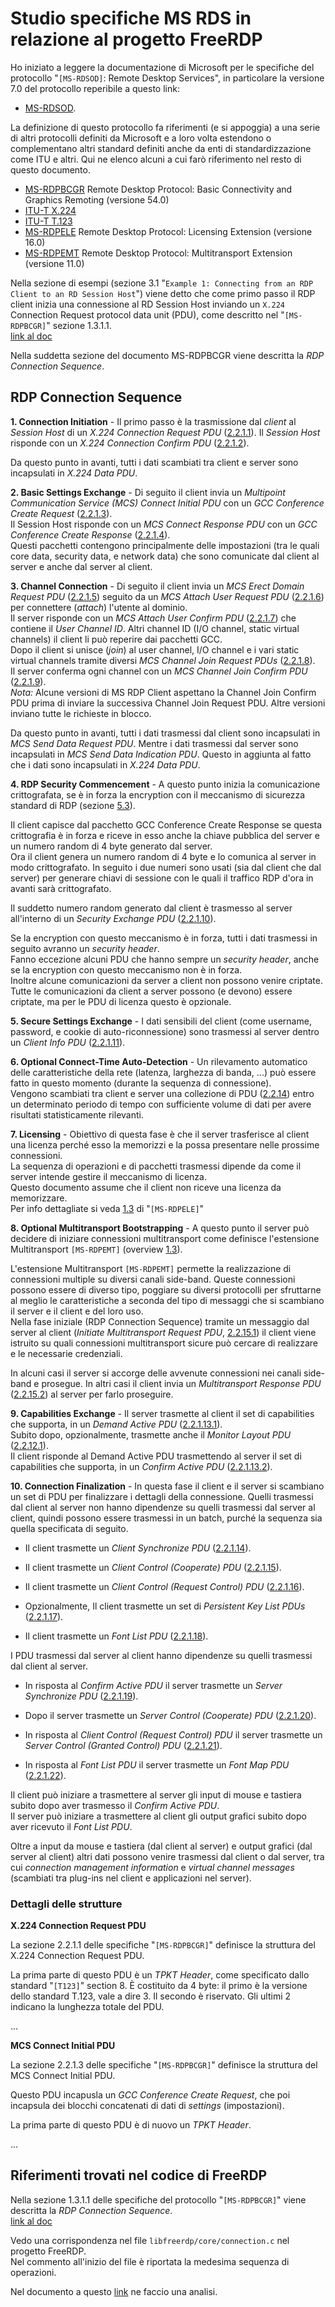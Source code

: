 # Studio specifiche MS RDS in relazione al progetto FreeRDP

Ho iniziato a leggere la documentazione di Microsoft per le specifiche del
protocollo "`[MS-RDSOD]`: Remote Desktop Services", in particolare la versione
7.0 del protocollo reperibile a questo link:

*   [MS-RDSOD](https://docs.microsoft.com/en-us/openspecs/windows_protocols/ms-rdsod/072543f9-4bd4-4dc6-ab97-9a04bf9d2c6a).

La definizione di questo protocollo fa riferimenti (e si appoggia) a una serie
di altri protocolli definiti da Microsoft e a loro volta estendono o
complementano altri standard definiti anche da enti di standardizzazione
come ITU e altri. Qui ne elenco alcuni a cui farò riferimento nel resto
di questo documento.

*   [MS-RDPBCGR](https://docs.microsoft.com/en-us/openspecs/windows_protocols/ms-rdpbcgr/5073f4ed-1e93-45e1-b039-6e30c385867c)
    Remote Desktop Protocol: Basic Connectivity and Graphics Remoting (versione 54.0)
*   [ITU-T X.224](https://www.itu.int/rec/T-REC-X.224-199511-I/en)
*   [ITU-T T.123](https://www.itu.int/rec/T-REC-T.123/en)
*   [MS-RDPELE](https://docs.microsoft.com/en-us/openspecs/windows_protocols/ms-rdpele/3d3f160a-3ab3-4dfb-ba4e-47c27cd79409)
    Remote Desktop Protocol: Licensing Extension (versione 16.0)
*   [MS-RDPEMT](https://docs.microsoft.com/en-us/openspecs/windows_protocols/ms-rdpemt/d22b606c-32c4-4647-b356-86f75e23a22c)
    Remote Desktop Protocol: Multitransport Extension (versione 11.0)

Nella sezione di esempi (sezione 3.1
"`Example 1: Connecting from an RDP Client to an RD Session Host`")
viene detto che come primo passo il
RDP client inizia una connessione al RD Session Host inviando un
`X.224` Connection Request protocol data unit (PDU), come descritto nel
"`[MS-RDPBCGR]`" sezione 1.3.1.1.  
[link al doc](https://docs.microsoft.com/en-us/openspecs/windows_protocols/ms-rdpbcgr/023f1e69-cfe8-4ee6-9ee0-7e759fb4e4ee)

Nella suddetta sezione del documento MS-RDPBCGR viene descritta la *RDP Connection Sequence*.

## RDP Connection Sequence

**1. Connection Initiation** -
Il primo
passo è la trasmissione dal *client* al *Session Host* di un
*X.224 Connection Request PDU*
([2.2.1.1](https://docs.microsoft.com/en-us/openspecs/windows_protocols/ms-rdpbcgr/18a27ef9-6f9a-4501-b000-94b1fe3c2c10)).
Il *Session Host* risponde con un *X.224 Connection Confirm PDU*
([2.2.1.2](https://docs.microsoft.com/en-us/openspecs/windows_protocols/ms-rdpbcgr/13757f8f-66db-4273-9d2c-385c33b1e483)).

Da questo punto in avanti, tutti i dati scambiati tra client e
server sono incapsulati in *X.224 Data PDU*.

**2. Basic Settings Exchange** -
Di seguito il client
invia un *Multipoint Communication Service (MCS)*
*Connect Initial PDU* con un *GCC Conference Create Request*
([2.2.1.3](https://docs.microsoft.com/en-us/openspecs/windows_protocols/ms-rdpbcgr/db6713ee-1c0e-4064-a3b3-0fac30b4037b)).  
Il Session Host risponde con un *MCS Connect Response PDU* con
un *GCC Conference Create Response*
([2.2.1.4](https://docs.microsoft.com/en-us/openspecs/windows_protocols/ms-rdpbcgr/927de44c-7fe8-4206-a14f-e5517dc24b1c)).  
Questi pacchetti contengono principalmente delle impostazioni (tra le quali
core data, security data, e network data) che sono comunicate dal client
al server e anche dal server al client.

**3. Channel Connection** -
Di seguito il client invia un
*MCS Erect Domain Request PDU*
([2.2.1.5](https://docs.microsoft.com/en-us/openspecs/windows_protocols/ms-rdpbcgr/04c60697-0d9a-4afd-a0cd-2cc133151a9c))
seguito da un *MCS Attach User Request PDU*
([2.2.1.6](https://docs.microsoft.com/en-us/openspecs/windows_protocols/ms-rdpbcgr/f5d6a541-9b36-4100-b78f-18710f39f247))
per connettere (*attach*) l'utente al dominio.  
Il server risponde con un *MCS Attach User Confirm PDU*
([2.2.1.7](https://docs.microsoft.com/en-us/openspecs/windows_protocols/ms-rdpbcgr/3b3d850b-99b1-4a9a-852b-1eb2da5024e5))
che contiene il *User Channel ID*. Altri channel ID (I/O channel,
static virtual channels) il client li può
reperire dai pacchetti GCC.  
Dopo il client si unisce (*join*) al user channel, I/O channel e i vari
static virtual channels tramite diversi
*MCS Channel Join Request PDUs*
([2.2.1.8](https://docs.microsoft.com/en-us/openspecs/windows_protocols/ms-rdpbcgr/64564639-3b2d-4d2c-ae77-1105b4cc011b)).  
Il server conferma ogni channel con un
*MCS Channel Join Confirm PDU*
([2.2.1.9](https://docs.microsoft.com/en-us/openspecs/windows_protocols/ms-rdpbcgr/cfc938b5-041d-4c15-9909-81dd035b914e)).  
*Nota:* Alcune versioni di MS RDP Client aspettano la Channel Join Confirm PDU
prima di inviare la successiva Channel Join Request PDU. Altre versioni
inviano tutte le richieste in blocco.

Da questo punto in avanti, tutti i dati trasmessi dal client sono
incapsulati in *MCS Send Data Request PDU*. Mentre i dati trasmessi
dal server sono incapsulati in *MCS Send Data Indication PDU*. Questo
in aggiunta al fatto che i dati sono incapsulati in *X.224 Data PDU*.

**4. RDP Security Commencement** -
A questo punto inizia la
comunicazione crittografata, se è in forza la encryption con
il meccanismo di sicurezza standard di RDP
(sezione [5.3](https://docs.microsoft.com/en-us/openspecs/windows_protocols/ms-rdpbcgr/8e8b2cca-c1fa-456c-8ecb-a82fc60b2322)).

Il client capisce dal pacchetto GCC Conference Create Response se questa
crittografia è in forza e riceve in esso anche la chiave pubblica del server
e un numero random di 4 byte generato dal server.  
Ora il client genera un numero random di 4 byte e lo comunica al server
in modo crittografato. In seguito i due numeri sono usati (sia dal client
che dal server) per generare chiavi di sessione con le quali il traffico
RDP d'ora in avanti sarà crittografato.

Il suddetto numero random generato dal client è trasmesso al server
all'interno di un *Security Exchange PDU*
([2.2.1.10](https://docs.microsoft.com/en-us/openspecs/windows_protocols/ms-rdpbcgr/9cde84cd-5055-475a-ac8b-704db419b66f)).

Se la encryption con questo meccanismo è in forza,
tutti i dati trasmessi in seguito avranno un *security header*.  
Fanno eccezione alcuni PDU che hanno sempre un *security header*, anche se
la encryption con questo meccanismo non è in forza.  
Inoltre alcune comunicazioni da server a client non possono venire
criptate.  
Tutte le comunicazioni da client a server possono (e devono) essere
criptate, ma per le PDU di licenza questo è opzionale.

**5. Secure Settings Exchange** -
I dati sensibili del client (come username, password, e
cookie di auto-riconnessione) sono trasmessi al server
dentro un *Client Info PDU*
([2.2.1.11](https://docs.microsoft.com/en-us/openspecs/windows_protocols/ms-rdpbcgr/772d618e-b7d6-4cd0-b735-fa08af558f9d)).

**6. Optional Connect-Time Auto-Detection** -
Un rilevamento automatico delle caratteristiche della rete (latenza,
larghezza di banda, ...) può essere fatto in questo momento (durante la
sequenza di connessione).  
Vengono scambiati tra client e server una collezione di PDU
([2.2.14](https://docs.microsoft.com/en-us/openspecs/windows_protocols/ms-rdpbcgr/925b8e3a-fe60-43fe-aaff-29f07dc18993))
entro un determinato periodo di tempo con sufficiente volume di dati
per avere risultati statisticamente rilevanti.

**7. Licensing** -
Obiettivo di questa fase è che il server trasferisce al client una licenza
perché esso la memorizzi e la possa presentare nelle prossime connessioni.  
La sequenza di operazioni e di pacchetti trasmessi dipende da come il server
intende gestire il meccanismo di licenza.  
Questo documento assume che il client non riceve una licenza da
memorizzare.  
Per info dettagliate si veda
[1.3](https://docs.microsoft.com/en-us/openspecs/windows_protocols/ms-rdpele/74d92d24-56cd-44ef-9c34-06a9346fa874)
di "`[MS-RDPELE]`"

**8. Optional Multitransport Bootstrapping** -
A questo punto il server può decidere di iniziare connessioni
multitransport come definisce l'estensione Multitransport `[MS-RDPEMT]`
(overview [1.3](https://docs.microsoft.com/en-us/openspecs/windows_protocols/ms-rdpemt/5aa61c5c-e864-4ec6-bd80-e1df51555a48)).

L'estensione Multitransport `[MS-RDPEMT]` permette la realizzazione di
connessioni multiple su diversi canali side-band. Queste connessioni
possono essere di diverso tipo, poggiare su diversi protocolli per
sfruttarne al meglio le caratteristiche a seconda del tipo di messaggi
che si scambiano il server e il client e del loro uso.  
Nella fase iniziale (RDP Connection Sequence) tramite un messaggio dal
server al client (*Initiate Multitransport Request PDU*,
[2.2.15.1](https://docs.microsoft.com/en-us/openspecs/windows_protocols/ms-rdpbcgr/a6abf1a2-f0ea-427e-bf02-fae7beb09b6a))
il client viene istruito su quali connessioni multitransport sicure può
cercare di realizzare e le necessarie credenziali.

In alcuni casi il server si accorge delle avvenute connessioni nei
canali side-band e prosegue. In altri casi il client invia un
*Multitransport Response PDU*
([2.2.15.2](https://docs.microsoft.com/en-us/openspecs/windows_protocols/ms-rdpbcgr/fbf85772-51e9-4458-931d-c05b1d561e08))
al server per farlo proseguire.

**9. Capabilities Exchange** -
Il server trasmette al client il set di capabilities che
supporta, in un *Demand Active PDU*
([2.2.1.13.1](https://docs.microsoft.com/en-us/openspecs/windows_protocols/ms-rdpbcgr/a07abad1-38bb-4a1a-96c9-253e3d5440df)).  
Subito dopo, opzionalmente, trasmette anche il *Monitor Layout PDU*
([2.2.12.1](https://docs.microsoft.com/en-us/openspecs/windows_protocols/ms-rdpbcgr/88186da8-2a0a-488e-ba8d-97af6cd89a3c)).  
Il client risponde al Demand Active PDU trasmettendo al server
il set di capabilities che
supporta, in un *Confirm Active PDU*
([2.2.1.13.2](https://docs.microsoft.com/en-us/openspecs/windows_protocols/ms-rdpbcgr/4c3c2710-0bf0-4c54-8e69-aff40ffcde66)).

**10. Connection Finalization** -
In questa fase il client e il server si scambiano un set di PDU per
finalizzare i dettagli della connessione. Quelli trasmessi dal client
al server non hanno dipendenze su quelli trasmessi dal server al client,
quindi possono essere trasmessi in un batch, purché la sequenza sia quella
specificata di seguito.

*   Il client trasmette un *Client Synchronize PDU*
    ([2.2.1.14](https://docs.microsoft.com/en-us/openspecs/windows_protocols/ms-rdpbcgr/e0027486-f99a-4f0f-991c-eda3963521c2)).

*   Il client trasmette un *Client Control (Cooperate) PDU*
    ([2.2.1.15](https://docs.microsoft.com/en-us/openspecs/windows_protocols/ms-rdpbcgr/9d1e1e21-d8b4-4bfd-9caf-4b72ee91a713)).

*   Il client trasmette un *Client Control (Request Control) PDU*
    ([2.2.1.16](https://docs.microsoft.com/en-us/openspecs/windows_protocols/ms-rdpbcgr/4f94e123-970b-4242-8cf6-39820d8e3d35)).

*   Opzionalmente, Il client trasmette un set di *Persistent Key List PDUs*
    ([2.2.1.17](https://docs.microsoft.com/en-us/openspecs/windows_protocols/ms-rdpbcgr/2d122191-af10-4e36-a781-381e91c182b7)).

*   Il client trasmette un *Font List PDU*
    ([2.2.1.18](https://docs.microsoft.com/en-us/openspecs/windows_protocols/ms-rdpbcgr/7067da0d-e318-4464-88e8-b11509cf0bd9)).

I PDU trasmessi dal server al client hanno dipendenze su quelli
trasmessi dal client al server.

*   In risposta al *Confirm Active PDU* il server trasmette
    un *Server Synchronize PDU*
    ([2.2.1.19](https://docs.microsoft.com/en-us/openspecs/windows_protocols/ms-rdpbcgr/5186005a-36f5-4f5d-8c06-968f28e2d992)).

*   Dopo il server trasmette un *Server Control (Cooperate) PDU*
    ([2.2.1.20](https://docs.microsoft.com/en-us/openspecs/windows_protocols/ms-rdpbcgr/43296a04-6324-4cbf-93d1-8e056e969082)).

*   In risposta al *Client Control (Request Control) PDU* il server trasmette
    un *Server Control (Granted Control) PDU*
    ([2.2.1.21](https://docs.microsoft.com/en-us/openspecs/windows_protocols/ms-rdpbcgr/ff7bae0e-cd13-4776-83b2-ef1f45e1fc41)).

*   In risposta al *Font List PDU* il server trasmette
    un *Font Map PDU*
    ([2.2.1.22](https://docs.microsoft.com/en-us/openspecs/windows_protocols/ms-rdpbcgr/7ba6ba81-e4f4-46a7-9062-2d57a821be26)).

Il client può iniziare a trasmettere al server gli input
di mouse e tastiera subito dopo aver trasmesso
il *Confirm Active PDU*.  
Il server può iniziare a trasmettere al client gli output grafici
subito dopo aver ricevuto il *Font List PDU*.

Oltre a input da mouse e tastiera (dal client al server) e output grafici
(dal server al client) altri dati possono venire trasmessi dal client o
dal server, tra cui *connection management information* e
*virtual channel messages* (scambiati tra plug-ins nel client e
applicazioni nel server).

### Dettagli delle strutture

**X.224 Connection Request PDU**

La sezione 2.2.1.1 delle specifiche "`[MS-RDPBCGR]`" definisce la struttura
del X.224 Connection Request PDU.

La prima parte di questo PDU è un *TPKT Header*, come specificato
dallo standard "`[T123]`" section 8. È costituito da 4 byte: il primo è
la versione dello standard T.123, vale a dire 3. Il secondo è
riservato. Gli ultimi 2 indicano la lunghezza totale del PDU.

...

**MCS Connect Initial PDU**

La sezione 2.2.1.3 delle specifiche "`[MS-RDPBCGR]`" definisce la struttura
del MCS Connect Initial PDU.

Questo PDU incapusla un *GCC Conference Create Request*, che poi incapsula
dei blocchi concatenati di dati di *settings* (impostazioni).

La prima parte di questo PDU è di nuovo un *TPKT Header*.

...

## Riferimenti trovati nel codice di FreeRDP

Nella sezione 1.3.1.1 delle specifiche del protocollo "`[MS-RDPBCGR]`"
viene descritta la *RDP Connection Sequence*.  
[link al doc](https://docs.microsoft.com/en-us/openspecs/windows_protocols/ms-rdpbcgr/023f1e69-cfe8-4ee6-9ee0-7e759fb4e4ee)

Vedo una corrispondenza nel file `libfreerdp/core/connection.c` nel progetto
FreeRDP.  
Nel commento all'inizio del file è riportata la medesima sequenza
di operazioni.

Nel documento a questo [link](analisi-libfreerdp-core-connection.md)
ne faccio una analisi.
